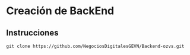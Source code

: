 # Creación de BackEnd
## Instrucciones
```
git clone https://github.com/NegociosDigitalesGEVN/Backend-ozvs.git
```
